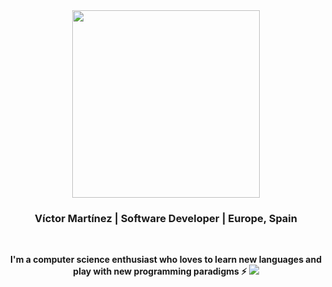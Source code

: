 

<div align="center">
  <img width="300" src="https://www.rustacean.net/assets/rustacean-flat-happy.svg">
  <br/>
  <h3>Víctor Martínez | Software Developer | Europe, Spain</h3>
  <br/>
  
  <strong>I'm a computer science enthusiast who loves to learn new languages and play with new programming paradigms :zap: </strong>
  <img src="https://github-readme-stats.vercel.app/api?username=JasterV&count_private=true&show_icons=true&theme=synthwave" />
</div>



